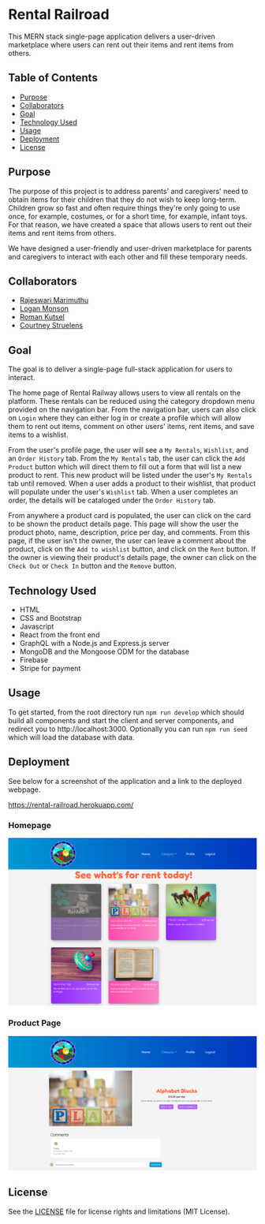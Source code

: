 # Rental Railroad

This MERN stack single-page application delivers a user-driven marketplace where users can rent out their items and rent items from others.

## Table of Contents

- [Purpose](#purpose)
- [Collaborators](#collaborators)
- [Goal](#goal)
- [Technology Used](#technology-used)
- [Usage](#usage)
- [Deployment](#deployment)
- [License](#license)

## Purpose

The purpose of this project is to address parents' and caregivers' need to obtain items for their children that they do not wish to keep long-term. Children grow so fast and often require things they're only going to use once, for example, costumes, or for a short time, for example, infant toys. For that reason, we have created a space that allows users to rent out their items and rent items from others.

We have designed a user-friendly and user-driven marketplace for parents and caregivers to interact with each other and fill these temporary needs.

## Collaborators

- [Rajeswari Marimuthu](https://github.com/rajeswarivmarimuthu)
- [Logan Monson](https://github.com/Loggamon)
- [Roman Kutsel](https://github.com/rkutsel)
- [Courtney Struelens](https://github.com/struelensc)

## Goal

The goal is to deliver a single-page full-stack application for users to interact.

The home page of Rental Railway allows users to view all rentals on the platform. These rentals can be reduced using the category dropdown menu provided on the navigation bar. From the navigation bar, users can also click on `Login` where they can either log in or create a profile which will allow them to rent out items, comment on other users' items, rent items, and save items to a wishlist.

From the user's profile page, the user will see a `My Rentals`, `Wishlist`, and an `Order History` tab. From the `My Rentals` tab, the user can click the `Add Product` button which will direct them to fill out a form that will list a new product to rent. This new product will be listed under the user's `My Rentals` tab until removed. When a user adds a product to their wishlist, that product will populate under the user's `Wishlist` tab. When a user completes an order, the details will be cataloged under the `Order History` tab.

From anywhere a product card is populated, the user can click on the card to be shown the product details page. This page will show the user the product photo, name, description, price per day, and comments. From this page, if the user isn't the owner, the user can leave a comment about the product, click on the `Add to wishlist` button, and click on the `Rent` button. If the owner is viewing their product's details page, the owner can click on the `Check Out` or `Check In` button and the `Remove` button.

## Technology Used

- HTML
- CSS and Bootstrap
- Javascript
- React from the front end
- GraphQL with a Node.js and Express.js server
- MongoDB and the Mongoose ODM for the database
- Firebase
- Stripe for payment

## Usage

To get started, from the root directory run `npm run develop` which should build all components and start the client and server components, and redirect you to http://localhost:3000. Optionally you can run `npm run seed` which will load the database with data.

## Deployment

See below for a screenshot of the application and a link to the deployed webpage.

https://rental-railroad.herokuapp.com/

### Homepage

![Screenshot of homepage](./rental-railroad-homepage.png)

### Product Page

![Screenshot of product page](./rental-railroad-product-page.png)

## License

See the [LICENSE](LICENSE.md) file for license rights and limitations (MIT License).
